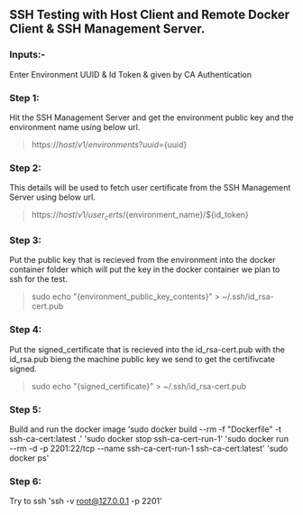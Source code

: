 ## SSH Testing with Host Client and Remote Docker Client & SSH Management Server.

### Inputs:- 
Enter Environment UUID & Id Token & given by CA Authentication

### Step 1:
Hit the SSH Management Server and get the environment public key and the environment name using below url.
> https://${host}/v1/environments?uuid=${uuid}

### Step 2:
This details will be used to fetch user certificate from the SSH Management Server using below url.
> https://${host}/v1/user_certs/${environment_name}/${id_token}

### Step 3:
Put the public key that is recieved from the environment into the docker container folder which will put the key in the docker container we plan to ssh for the test.
> sudo echo "{environment_public_key_contents}" > ~/.ssh/id_rsa-cert.pub

### Step 4:
Put the signed_certificate that is recieved into the id_rsa-cert.pub with the id_rsa.pub bieng the machine public key we send to get the certifivcate signed.
> sudo echo "{signed_certificate}" > ~/.ssh/id_rsa-cert.pub

### Step 5:
Build and run the docker image
'sudo docker build --rm -f "Dockerfile" -t ssh-ca-cert:latest .'
'sudo docker stop ssh-ca-cert-run-1'
'sudo docker run --rm -d -p 2201:22/tcp --name ssh-ca-cert-run-1 ssh-ca-cert:latest'
'sudo docker ps'

### Step 6:
Try to ssh 
'ssh -v root@127.0.0.1 -p 2201'
